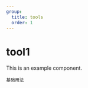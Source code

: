 ```yaml
---
group:
  title: tools
  order: 1
---
```


# tool1

This is an example component.

<code src="./demo/base.tsx">基础用法</code>
